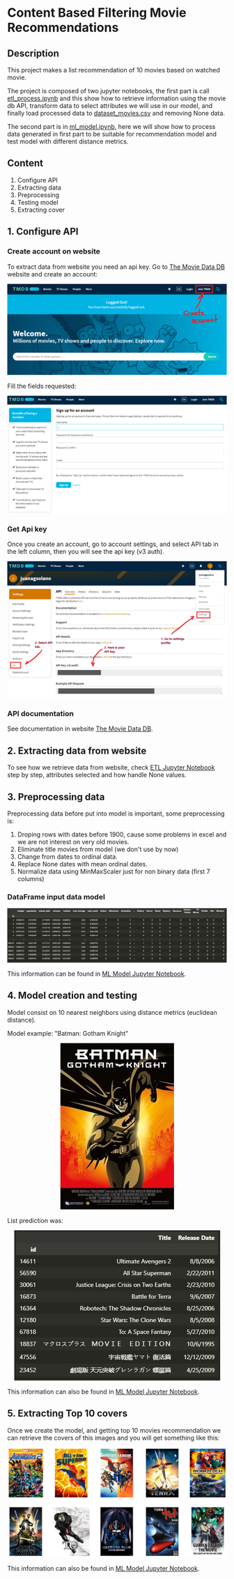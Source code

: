 # Content Based Filtering Movie Recommendations

## **Description**

This project makes a list recommendation of 10 movies based on watched movie.

The project is composed of two jupyter notebooks, the first part is call [etl_process.ipynb](/etl_process.ipynb) and this show how to retrieve information using the movie db API, transform data to select attributes we will use in our model, and finally load processed data to [dataset_movies.csv](/dataset_movies.csv) and removing None data.

The second part is in [ml_model.ipynb](/ml_model.ipynb), here we will show how to process data generated in first part to be suitable for recommendation model and test model with different distance metrics.

## **Content**
1. Configure API
2. Extracting data
3. Preprocessing
4. Testing model
5. Extracting cover

## **1. Configure API**

### **Create account on website**
To extract data from website you need an api key. Go to [The Movie Data DB](https://www.themoviedb.org/) website and create an account:

<center>

![Create account](/images/create_account.png)

</center>

Fill the fields requested:

<center>

![Fill fields](/images/fill_data.png)

</center>

### **Get Api key**
Once you create an account, go to account settings, and select API tab in the left column, then you will see the api key (v3 auth).

![API key](/images/api_key.png)

### **API documentation**
See documentation in website [The Movie Data DB](https://www.themoviedb.org/documentation/api).

## **2. Extracting data from website**

To see how we retrieve data from website, check [ETL Jupyter Notebook](/etl_process.ipynb) step by step, attributes selected and how handle None values.

## **3. Preprocessing data**

Preprocessing data before put into model is important, some preprocessing is:

1. Droping rows with dates before 1900, cause some problems in excel and we are not interest on very old movies.
2. Eliminate title movies from model (we don't use by now)
3. Change from dates to ordinal data.
4. Replace None dates with mean ordinal dates.
5. Normalize data using MinMaxScaler just for non binary data (first 7 columns)

### **DataFrame input data model**

<center>

![Data frame after preprocessing.](/images/processed_data.JPG)

</center>

This information can be found in [ML Model Jupyter Notebook](/ml_model.ipynb).

## **4. Model creation and testing**

Model consist on 10 nearest neighbors using distance metrics (euclidean distance).

Model example: "Batman: Gotham Knight"

<center>

![Batman: Gotham Knight](/images/example_image.jpg)

</center>

List prediction was:

<center>

![Top 10 list](/images/top10list.jpg)

</center>

This information can also be found in [ML Model Jupyter Notebook](/ml_model.ipynb).

## **5. Extracting Top 10 covers**

Once we create the model, and getting top 10 movies recommendation we can retrieve the covers of this images and you will get something like this:

<center>

![Top ten image test](/images/top10.png)

</center>

This information can also be found in [ML Model Jupyter Notebook](/ml_model.ipynb).